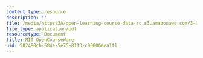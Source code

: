 ```yaml
---
content_type: resource
description: ''
file: /media/https%3A/open-learning-course-data-rc.s3.amazonaws.com/3-091sc-introduction-to-solid-state-chemistry-fall-2010/582480cb584e5e758113c00006eea1f1_MIT3_091SCF10lec07_iPOD.pdf
file_type: application/pdf
resourcetype: Document
title: MIT OpenCourseWare
uid: 582480cb-584e-5e75-8113-c00006eea1f1
---
```

